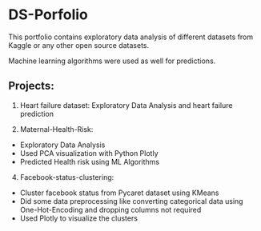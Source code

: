 # DS-Porfolio

This portfolio contains exploratory data analysis of different datasets from Kaggle or any other open source datasets.

Machine learning algorithms were used as well for predictions.

## Projects:

1. Heart failure dataset: Exploratory Data Analysis and heart failure prediction

3. Maternal-Health-Risk: 
  - Exploratory Data Analysis
  - Used PCA visualization with Python Plotly 
  - Predicted Health risk using ML Algorithms
  
4. Facebook-status-clustering: 
  - Cluster facebook status from Pycaret dataset using KMeans
  - Did some data preprocessing like converting categorical data using One-Hot-Encoding and dropping columns not required
  - Used Plotly to visualize the clusters
